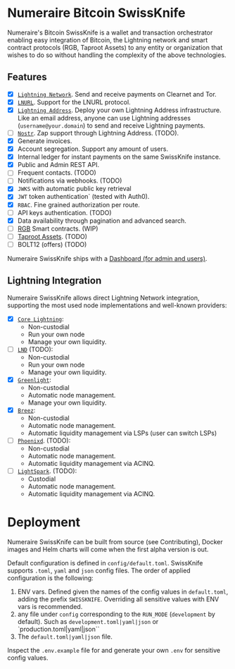 # Numeraire Bitcoin SwissKnife

Numeraire's Bitcoin SwissKnife is a wallet and transaction orchestrator enabling easy integration of Bitcoin, the Lightning network and smart contract protocols (RGB, Taproot Assets) to any entity or organization that wishes to do so without handling the complexity of the above technologies.

## Features

- [x] [`Lightning Network`](https://github.com/lnurl/luds). Send and receive payments on Clearnet and Tor.
- [x] [`LNURL`](https://github.com/lnurl/luds). Support for the LNURL protocol.
- [x] [`Lightning Address`](https://lightningaddress.com/). Deploy your own Lightning Address infrastructure. Like an email address, anyone can use Lightning addresses (`username@your.domain`) to send and receive Lightning payments.
- [ ] [`Nostr`](https://github.com/nostr-protocol/nips/blob/master/57.md). Zap support through Lightning Address. (TODO).
- [x] Generate invoices.
- [x] Account segregation. Support any amount of users.
- [x] Internal ledger for instant payments on the same SwissKnife instance.
- [x] Public and Admin REST API.
- [ ] Frequent contacts. (TODO)
- [ ] Notifications via webhooks. (TODO)
- [x] `JWKS` with automatic public key retrieval
- [x] `JWT` token authentication` (tested with Auth0).
- [x] `RBAC`. Fine grained authorization per route.
- [ ] API keys authentication. (TODO)
- [x] Data availability through pagination and advanced search.
- [ ] [RGB](https://rgb.tech/) Smart contracts. (WIP)
- [ ] [Taproot Assets](https://docs.lightning.engineering/the-lightning-network/taproot-assets). (TODO)
- [ ] BOLT12 (offers) (TODO)

Numeraire SwissKnife ships with a [Dashboard (for admin and users)](https://github.com/bitcoin-numeraire/swissknife-dashboard).

## Lightning Integration

Numeraire SwissKnife allows direct Lightning Network integration, supporting the most used node implementations and well-known providers:

- [x] [`Core Lightning`](https://corelightning.org/):
  - Non-custodial
  - Run your own node
  - Manage your own liquidity.
- [ ] [`LND`](https://github.com/lightningnetwork/lnd) (TODO):
  - Non-custodial
  - Run your own node
  - Manage your own liquidity.
- [x] [`Greenlight`](https://blockstream.com/lightning/greenlight/):
  - Non-custodial
  - Automatic node management.
  - Manage your own liquidity.
- [x] [`Breez`](https://breez.technology/sdk/):
  - Non-custodial
  - Automatic node management.
  - Automatic liquidity management via LSPs (user can switch LSPs)
- [ ] [`Phoenixd`](https://phoenix.acinq.co/server). (TODO):
  - Non-custodial
  - Automatic node management.
  - Automatic liquidity management via ACINQ.
- [ ] [`LightSpark`](https://www.lightspark.com/). (TODO):
  - Custodial
  - Automatic node management.
  - Automatic liquidity management via ACINQ.

# Deployment

Numeraire SwissKnife can be built from source (see Contributing), Docker images and Helm charts will come when the first alpha version is out.

Default configuration is defined in `config/default.toml`. SwissKnife supports `.toml`, `yaml` and `json` config files. The order of applied configuration is the following:

1. ENV vars. Defined given the names of the config values in `default.toml`, adding the prefix `SWISSKNIFE`. Overriding all sensitive values with ENV vars is recommended.
2. any file under `config` corresponding to the `RUN_MODE` (`development` by default). Such as `development.toml|yaml|json` or `production.toml|yaml|json``
3. The `default.toml|yaml|json` file.

Inspect the `.env.example` file for and generate your own `.env` for sensitive config values.
